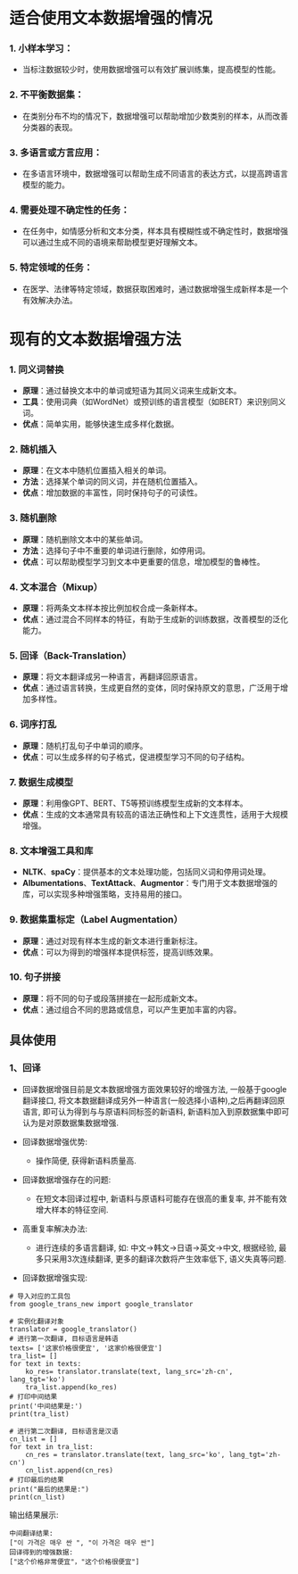 # 适合使用文本数据增强的情况

### 1. **小样本学习**：
    
  - 当标注数据较少时，使用数据增强可以有效扩展训练集，提高模型的性能。
### 2. **不平衡数据集**：
    
- 在类别分布不均的情况下，数据增强可以帮助增加少数类别的样本，从而改善分类器的表现。
### 3. **多语言或方言应用**：
    
  - 在多语言环境中，数据增强可以帮助生成不同语言的表达方式，以提高跨语言模型的能力。
### 4. **需要处理不确定性的任务**：
    
- 在任务中，如情感分析和文本分类，样本具有模糊性或不确定性时，数据增强可以通过生成不同的语境来帮助模型更好理解文本。
### 5. **特定领域的任务**：

    
- 在医学、法律等特定领域，数据获取困难时，通过数据增强生成新样本是一个有效解决办法。
    
# 现有的文本数据增强方法
### 1. 同义词替换

- **原理**：通过替换文本中的单词或短语为其同义词来生成新文本。
- **工具**：使用词典（如WordNet）或预训练的语言模型（如BERT）来识别同义词。
- **优点**：简单实用，能够快速生成多样化数据。

### 2. 随机插入

- **原理**：在文本中随机位置插入相关的单词。
- **方法**：选择某个单词的同义词，并在随机位置插入。
- **优点**：增加数据的丰富性，同时保持句子的可读性。

### 3. 随机删除

- **原理**：随机删除文本中的某些单词。
- **方法**：选择句子中不重要的单词进行删除，如停用词。
- **优点**：可以帮助模型学习到文本中更重要的信息，增加模型的鲁棒性。

### 4. 文本混合（Mixup）

- **原理**：将两条文本样本按比例加权合成一条新样本。
- **优点**：通过混合不同样本的特征，有助于生成新的训练数据，改善模型的泛化能力。

### 5. 回译（Back-Translation）

- **原理**：将文本翻译成另一种语言，再翻译回原语言。
- **优点**：通过语言转换，生成更自然的变体，同时保持原文的意思，广泛用于增加多样性。

### 6. 词序打乱

- **原理**：随机打乱句子中单词的顺序。
- **优点**：可以生成多样的句子格式，促进模型学习不同的句子结构。

### 7. 数据生成模型

- **原理**：利用像GPT、BERT、T5等预训练模型生成新的文本样本。
- **优点**：生成的文本通常具有较高的语法正确性和上下文连贯性，适用于大规模增强。

### 8. 文本增强工具和库

- **NLTK**、**spaCy**：提供基本的文本处理功能，包括同义词和停用词处理。
- **Albumentations**、**TextAttack**、**Augmentor**：专门用于文本数据增强的库，可以实现多种增强策略，支持易用的接口。

### 9. 数据集重标定（Label Augmentation）

- **原理**：通过对现有样本生成的新文本进行重新标注。
- **优点**：可以为得到的增强样本提供标签，提高训练效果。

### 10. 句子拼接

- **原理**：将不同的句子或段落拼接在一起形成新文本。
- **优点**：通过组合不同的思路或信息，可以产生更加丰富的内容。


## 具体使用

### 1、回译
- 回译数据增强目前是文本数据增强方面效果较好的增强方法, 一般基于google翻译接口, 将文本数据翻译成另外一种语言(一般选择小语种),之后再翻译回原语言, 即可认为得到与与原语料同标签的新语料, 新语料加入到原数据集中即可认为是对原数据集数据增强.
    
- 回译数据增强优势:
    
    - 操作简便, 获得新语料质量高.
- 回译数据增强存在的问题:
    
    - 在短文本回译过程中, 新语料与原语料可能存在很高的重复率, 并不能有效增大样本的特征空间.
- 高重复率解决办法:
    
    - 进行连续的多语言翻译, 如: 中文→韩文→日语→英文→中文, 根据经验, 最多只采用3次连续翻译, 更多的翻译次数将产生效率低下, 语义失真等问题.

- 回译数据增强实现:
```
# 导入对应的工具包
from google_trans_new import google_translator

# 实例化翻译对象
translator = google_translator()
# 进行第一次翻译, 目标语言是韩语
texts= ['这家价格很便宜', '这家价格很便宜']
tra_list= []
for text in texts:
    ko_res= translator.translate(text, lang_src='zh-cn', lang_tgt='ko')
    tra_list.append(ko_res)
# 打印中间结果
print('中间结果是:')
print(tra_list)

# 进行第二次翻译, 目标语言是汉语
cn_list = []
for text in tra_list:
    cn_res = translator.translate(text, lang_src='ko', lang_tgt='zh-cn')
    cn_list.append(cn_res)
# 打印最后的结果
print("最后的结果是:")
print(cn_list)

```
输出结果展示:

```
中间翻译结果:
["이 가격은 매우 싼 ", "이 가격은 매우 싼"] 
回译得到的增强数据:
["这个价格非常便宜"，"这个价格很便宜"]
```